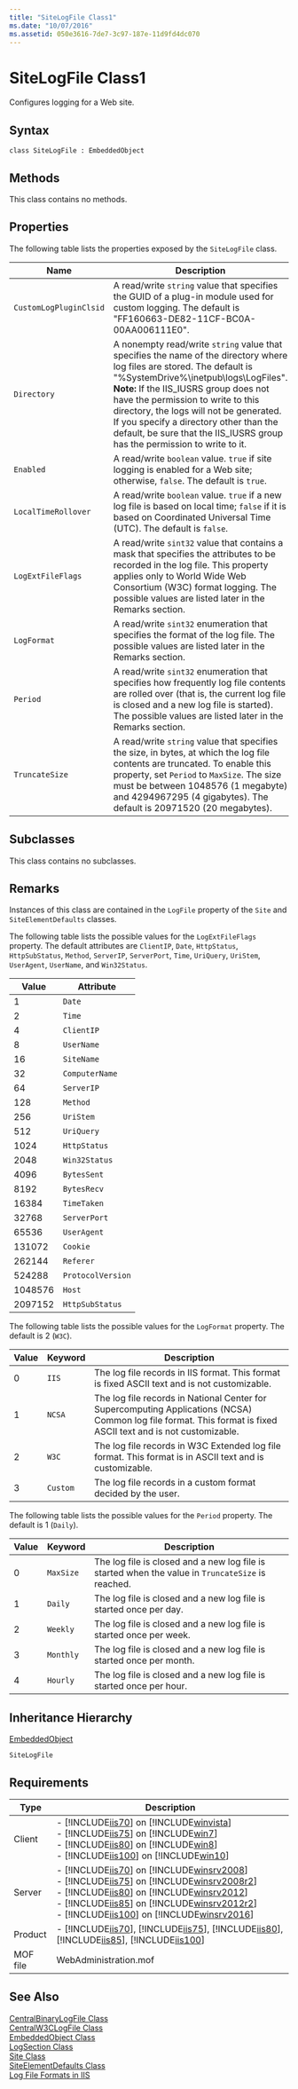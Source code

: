 ```yaml
---
title: "SiteLogFile Class1"
ms.date: "10/07/2016"
ms.assetid: 050e3616-7de7-3c97-187e-11d9fd4dc070
---
```

# SiteLogFile Class1
Configures logging for a Web site.  
  
## Syntax  
  
```vbs  
class SiteLogFile : EmbeddedObject  
```  
  
## Methods  
 This class contains no methods.  
  
## Properties  
 The following table lists the properties exposed by the `SiteLogFile` class.  
  
|Name|Description|  
|----------|-----------------|  
|`CustomLogPluginClsid`|A read/write `string` value that specifies the GUID of a plug-in module used for custom logging. The default is "FF160663-DE82-11CF-BC0A-00AA006111E0".|  
|`Directory`|A nonempty read/write `string` value that specifies the name of the directory where log files are stored. The default is "%SystemDrive%\inetpub\logs\LogFiles". **Note:**  If the IIS_IUSRS group does not have the permission to write to this directory, the logs will not be generated. If you specify a directory other than the default, be sure that the IIS_IUSRS group has the permission to write to it.|  
|`Enabled`|A read/write `boolean` value. `true` if site logging is enabled for a Web site; otherwise, `false`. The default is `true`.|  
|`LocalTimeRollover`|A read/write `boolean` value. `true` if a new log file is based on local time; `false` if it is based on Coordinated Universal Time (UTC). The default is `false`.|  
|`LogExtFileFlags`|A read/write `sint32` value that contains a mask that specifies the attributes to be recorded in the log file. This property applies only to World Wide Web Consortium (W3C) format logging. The possible values are listed later in the Remarks section.|  
|`LogFormat`|A read/write `sint32` enumeration that specifies the format of the log file. The possible values are listed later in the Remarks section.|  
|`Period`|A read/write `sint32` enumeration that specifies how frequently log file contents are rolled over (that is, the current log file is closed and a new log file is started). The possible values are listed later in the Remarks section.|  
|`TruncateSize`|A read/write `string` value that specifies the size, in bytes, at which the log file contents are truncated. To enable this property, set `Period` to `MaxSize`. The size must be between 1048576 (1 megabyte) and 4294967295 (4 gigabytes). The default is 20971520 (20 megabytes).|  
  
## Subclasses  
 This class contains no subclasses.  
  
## Remarks  
 Instances of this class are contained in the `LogFile` property of the `Site` and `SiteElementDefaults` classes.  
  
 The following table lists the possible values for the `LogExtFileFlags` property. The default attributes are `ClientIP`, `Date`, `HttpStatus`, `HttpSubStatus`, `Method`, `ServerIP`, `ServerPort`, `Time`, `UriQuery`, `UriStem`, `UserAgent`, `UserName`, and `Win32Status`.  
  
|Value|Attribute|  
|-----------|---------------|  
|1|`Date`|  
|2|`Time`|  
|4|`ClientIP`|  
|8|`UserName`|  
|16|`SiteName`|  
|32|`ComputerName`|  
|64|`ServerIP`|  
|128|`Method`|  
|256|`UriStem`|  
|512|`UriQuery`|  
|1024|`HttpStatus`|  
|2048|`Win32Status`|  
|4096|`BytesSent`|  
|8192|`BytesRecv`|  
|16384|`TimeTaken`|  
|32768|`ServerPort`|  
|65536|`UserAgent`|  
|131072|`Cookie`|  
|262144|`Referer`|  
|524288|`ProtocolVersion`|  
|1048576|`Host`|  
|2097152|`HttpSubStatus`|  
  
 The following table lists the possible values for the `LogFormat` property. The default is 2 (`W3C`).  
  
|Value|Keyword|Description|  
|-----------|-------------|-----------------|  
|0|`IIS`|The log file records in IIS format. This format is fixed ASCII text and is not customizable.|  
|1|`NCSA`|The log file records in National Center for Supercomputing Applications (NCSA) Common log file format. This format is fixed ASCII text and is not customizable.|  
|2|`W3C`|The log file records in W3C Extended log file format. This format is in ASCII text and is customizable.|  
|3|`Custom`|The log file records in a custom format decided by the user.|  
  
 The following table lists the possible values for the `Period` property. The default is 1 (`Daily`).  
  
|Value|Keyword|Description|  
|-----------|-------------|-----------------|  
|0|`MaxSize`|The log file is closed and a new log file is started when the value in `TruncateSize` is reached.|  
|1|`Daily`|The log file is closed and a new log file is started once per day.|  
|2|`Weekly`|The log file is closed and a new log file is started once per week.|  
|3|`Monthly`|The log file is closed and a new log file is started once per month.|  
|4|`Hourly`|The log file is closed and a new log file is started once per hour.|  
  
## Inheritance Hierarchy  
 [EmbeddedObject](../wmi-provider/embeddedobject-class.md)  
  
 `SiteLogFile`  
  
## Requirements  
  
|Type|Description|  
|----------|-----------------|  
|Client|-   [!INCLUDE[iis70](../wmi-provider/includes/iis70-md.md)] on [!INCLUDE[winvista](../wmi-provider/includes/winvista-md.md)]<br />-   [!INCLUDE[iis75](../wmi-provider/includes/iis75-md.md)] on [!INCLUDE[win7](../wmi-provider/includes/win7-md.md)]<br />-   [!INCLUDE[iis80](../wmi-provider/includes/iis80-md.md)] on [!INCLUDE[win8](../wmi-provider/includes/win8-md.md)]<br />-   [!INCLUDE[iis100](../wmi-provider/includes/iis100-md.md)] on [!INCLUDE[win10](../wmi-provider/includes/win10-md.md)]|  
|Server|-   [!INCLUDE[iis70](../wmi-provider/includes/iis70-md.md)] on [!INCLUDE[winsrv2008](../wmi-provider/includes/winsrv2008-md.md)]<br />-   [!INCLUDE[iis75](../wmi-provider/includes/iis75-md.md)] on [!INCLUDE[winsrv2008r2](../wmi-provider/includes/winsrv2008r2-md.md)]<br />-   [!INCLUDE[iis80](../wmi-provider/includes/iis80-md.md)] on [!INCLUDE[winsrv2012](../wmi-provider/includes/winsrv2012-md.md)]<br />-   [!INCLUDE[iis85](../wmi-provider/includes/iis85-md.md)] on [!INCLUDE[winsrv2012r2](../wmi-provider/includes/winsrv2012r2-md.md)]<br />-   [!INCLUDE[iis100](../wmi-provider/includes/iis100-md.md)] on [!INCLUDE[winsrv2016](../wmi-provider/includes/winsrv2016-md.md)]|  
|Product|-   [!INCLUDE[iis70](../wmi-provider/includes/iis70-md.md)], [!INCLUDE[iis75](../wmi-provider/includes/iis75-md.md)], [!INCLUDE[iis80](../wmi-provider/includes/iis80-md.md)], [!INCLUDE[iis85](../wmi-provider/includes/iis85-md.md)], [!INCLUDE[iis100](../wmi-provider/includes/iis100-md.md)]|  
|MOF file|WebAdministration.mof|  
  
## See Also  
 [CentralBinaryLogFile Class](../wmi-provider/centralbinarylogfile-class.md)   
 [CentralW3CLogFile Class](../wmi-provider/centralw3clogfile-class.md)   
 [EmbeddedObject Class](../wmi-provider/embeddedobject-class.md)   
 [LogSection Class](../wmi-provider/logsection-class.md)   
 [Site Class](../wmi-provider/site-class.md)   
 [SiteElementDefaults Class](../wmi-provider/siteelementdefaults-class.md)   
 [Log File Formats in IIS](http://go.microsoft.com/fwlink/?LinkId=62471)